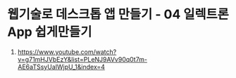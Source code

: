 # 웹기술로 데스크톱 앱 만들기 - 04 일렉트론 App 쉽게만들기

1. <https://www.youtube.com/watch?v=g71mHJVbEzY&list=PLeNJ9AVv90q0t7m-AE6aTSsyUaIWjpU_1&index=4>